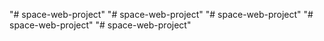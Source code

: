 "# space-web-project" 
"# space-web-project" 
"# space-web-project" 
"# space-web-project" 
"# space-web-project" 
